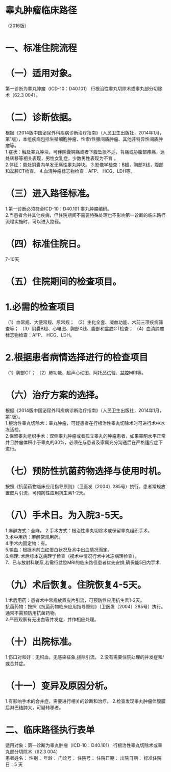 # 睾丸肿瘤临床路径  
（2016版）  
# 一、标准住院流程  
# （一）适用对象。  
第一诊断为睾丸肿瘤（ICD-10：D40.101） 行根治性睾丸切除术或睾丸部分切除术（62.3 004）。  
# （二）诊断依据。  
根据《2014版中国泌尿外科疾病诊断治疗指南》（人民卫生出版社，2014年1月，第1版），本组疾病包括生殖细胞肿瘤、性索/性腺间质肿瘤、其他非特异性间质肿瘤等。  
1.症状：触及睾丸肿块，可伴阴囊钝痛或者下腹坠胀不适，背痛或胁腹部疼痛，远处转移等相关表现，男性女乳症，少数男性表现为不育 。  
2.体征：患处阴囊内单发无痛性睾丸肿块。 3.影像学检查：B超，胸部X线，腹部和盆腔CT检查。 4.血清肿瘤标志物检查：AFP、 HCG、LDH等。  
# （三）进入路径标准。  
1.第一诊断必须符合ICD-10：D40.101 睾丸肿瘤编码。  
2.当患者合并其他疾病，但住院期间不需要特殊处理也不影响第一诊断的临床路径流程实施时，可以进入路径。  
# （四）标准住院日。  
7-10天  
# （五）住院期间的检查项目。  
# 1.必需的检查项目  
（1）血常规、大便常规、尿常规； （2）生化全套、凝血功能、术前三项疾病筛查等； （3）阴囊B超、心电图、胸部X线、腹部和盆腔CT检查； （4）血清肿瘤标志物检查：AFP、 HCG、LDH。  
# 2.根据患者病情选择进行的检查项目  
（1）胸部CT； （2）肺功能、超声心动图、阿托品试验、盆腔MRI等。  
# （六）治疗方案的选择。  
根据《2014版中国泌尿外科疾病诊断治疗指南》（人民卫生出版社，2014年1月，第1版）。  
1.根治性睾丸切除术：睾丸肿瘤，可疑患者在行根治性睾丸切除术时可进行术中冰冻活检。  
2.保留睾丸组织手术：双侧睾丸肿瘤或者孤立睾丸的肿瘤患者，如果睾酮水平正常并且肿瘤体积小于睾丸的$30\%$，必须在与患者及家属充分沟通后在严格适应症下进行。  
# （七）预防性抗菌药物选择与使用时机。  
按照《抗菌药物临床应用指导原则》（卫医发〔2004〕285号）执行。患者常规放置皮片引流，可预防性应用抗生素1-2天。  
# （八）手术日。为入院3-5天。  
1.麻醉方式：全麻。 2.手术方式：根治性睾丸切除术或保留睾丸组织手术。  
3.术中用药：麻醉常规用药。  
4.手术内固定物：有。  
5.输血：根据术前血红蛋白状况及术中出血情况而定。  
6.病理: 术后标本送病理学检查（视术中情况行术中冰冻病理检查）。  
7、已与放射科联系,若需行盆腔MRI的临床路径患者优先安排,确保能5日内手术.  
# （九）术后恢复。住院恢复4-5天。  
1.术后用药：患者术中常规放置皮片引流，可预防性应用抗生素1-2天。  
抗菌药物：按照《抗菌药物临床应用指导原则》（卫医发〔2004〕285号）执行。通常不需预防用抗菌药物。  
2.严密观察有无出血等并发症，并作相应处理。  
# （十）出院标准。  
1.伤口对和好：无积血，无感染征象,拔除引流。   2.没有需要住院处理的并发症和/或合并症。  
# （十一）变异及原因分析。  
1.有影响手术的合并症，需要进行相关的诊断和治疗。 2.检查发现睾丸肿瘤伴腹膜后淋巴结肿大，可疑转移者。  
# 二、临床路径执行表单  
适用对象：第一诊断为睾丸肿瘤（ICD-10：D40.101） 行根治性睾丸切除术或睾丸部分切除术（62.3 004）  
患者姓名：  性别：  年龄：  门诊号：  住院号： 住院日期：  出院日期：  标准住院日：5 天  
